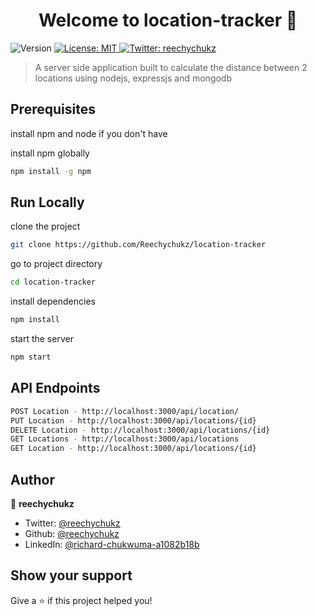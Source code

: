 <h1 align="center">Welcome to location-tracker 👋</h1>
<p>
  <img alt="Version" src="https://img.shields.io/badge/version-1.0.0.-blue.svg?cacheSeconds=2592000" />
  <a href="#" target="_blank">
    <img alt="License: MIT" src="https://img.shields.io/badge/License-MIT-yellow.svg" />
  </a>
  <a href="https://twitter.com/reechychukz" target="_blank">
    <img alt="Twitter: reechychukz" src="https://img.shields.io/twitter/follow/reechychukz.svg?style=social" />
  </a>
</p>

> A server side application built to calculate the distance between 2 locations using nodejs, expressjs and mongodb

## Prerequisites

install npm and node if you don't have

install npm globally
```sh
npm install -g npm
```
## Run Locally

clone the project
```sh
git clone https://github.com/Reechychukz/location-tracker
```
go to project directory
```sh
cd location-tracker
```
install dependencies
```sh
npm install
```
start the server
```sh
npm start
```
## API Endpoints

```sh
POST Location - http://localhost:3000/api/location/
PUT Location - http://localhost:3000/api/locations/{id}
DELETE Location - http://localhost:3000/api/locations/{id}
GET Locations - http://localhost:3000/api/locations
GET Location - http://localhost:3000/api/locations/{id}
```

## Author

👤 **reechychukz**

* Twitter: [@reechychukz](https://twitter.com/reechychukz)
* Github: [@reechychukz](https://github.com/reechychukz)
* LinkedIn: [@richard-chukwuma-a1082b18b](https://linkedin.com/in/richard-chukwuma-a1082b18b)

## Show your support

Give a ⭐️ if this project helped you!
